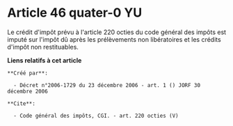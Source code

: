 # Article 46 quater-0 YU

Le crédit d'impôt prévu à l'article 220 octies du code général des impôts est imputé sur l'impôt dû après les prélèvements
non libératoires et les crédits d'impôt non restituables.

**Liens relatifs à cet article**

	**Créé par**:

	  - Décret n°2006-1729 du 23 décembre 2006 - art. 1 () JORF 30 décembre 2006

	**Cite**:

	  - Code général des impôts, CGI. - art. 220 octies (V)
